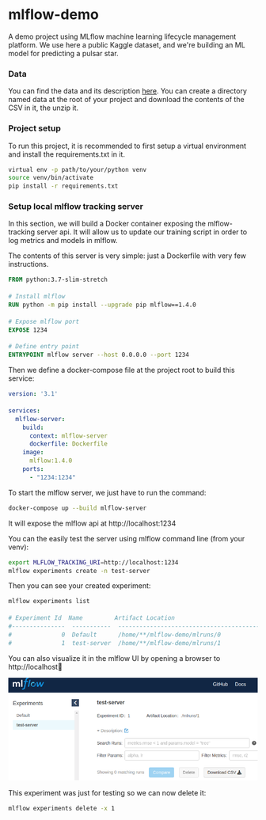 # mlflow-demo
A demo project using MLflow machine learning lifecycle management platform.
We use here a public Kaggle dataset, and we're building an ML model for predicting a pulsar star.


### Data
You can find the data and its description [here](https://www.kaggle.com/pavanraj159/predicting-a-pulsar-star/version/1#).
You can create a directory named data at the root of your project and download the contents of the CSV in it, the unzip it.

### Project setup
To run this project, it is recommended to first setup a virtual environment and install the requirements.txt in it.
```bash
virtual env -p path/to/your/python venv
source venv/bin/activate
pip install -r requirements.txt
```

### Setup local mlflow tracking server
In this section, we will build a Docker container exposing the mlflow-tracking server api. It will allow us to update our training script in order to log metrics and
models in mlflow.

The contents of this server is very simple: just a Dockerfile with very few instructions.

```dockerfile
FROM python:3.7-slim-stretch

# Install mlflow
RUN python -m pip install --upgrade pip mlflow==1.4.0

# Expose mlflow port
EXPOSE 1234

# Define entry point
ENTRYPOINT mlflow server --host 0.0.0.0 --port 1234
```
Then we define a docker-compose file at the project root to build this service:

```yaml
version: '3.1'

services:
  mlflow-server:
    build:
      context: mlflow-server
      dockerfile: Dockerfile
    image:
      mlflow:1.4.0
    ports:
      - "1234:1234"
```

To start the mlflow server, we just have to run the command: 
```bash
docker-compose up --build mlflow-server
```
It will expose the mlflow api at http://localhost:1234

You can the easily test the server using mlflow command line (from your venv):
```bash
export MLFLOW_TRACKING_URI=http://localhost:1234
mlflow experiments create -n test-server
```

Then you can see your created experiment:
```bash
mlflow experiments list

# Experiment Id  Name         Artifact Location
#---------------  -----------  -----------------------------------------------
#              0  Default      /home/**/mlflow-demo/mlruns/0
#              1  test-server  /home/**/mlflow-demo/mlruns/1
```

You can also visualize it in the mlflow UI by opening a browser to http://localhost:1234:

<p align="center">
  <img src="img/mlflow-ui.png" alt="MLflow UI" />
</p>

This experiment was just for testing so we can now delete it: 
```bash
mlflow experiments delete -x 1
```